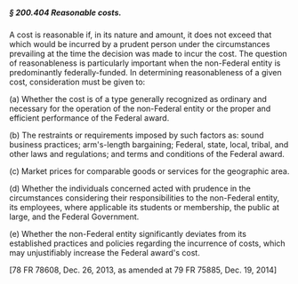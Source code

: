 ##### § 200.404 Reasonable costs. #####

A cost is reasonable if, in its nature and amount, it does not exceed that which would be incurred by a prudent person under the circumstances prevailing at the time the decision was made to incur the cost. The question of reasonableness is particularly important when the non-Federal entity is predominantly federally-funded. In determining reasonableness of a given cost, consideration must be given to:

(a) Whether the cost is of a type generally recognized as ordinary and necessary for the operation of the non-Federal entity or the proper and efficient performance of the Federal award.

(b) The restraints or requirements imposed by such factors as: sound business practices; arm's-length bargaining; Federal, state, local, tribal, and other laws and regulations; and terms and conditions of the Federal award.

(c) Market prices for comparable goods or services for the geographic area.

(d) Whether the individuals concerned acted with prudence in the circumstances considering their responsibilities to the non-Federal entity, its employees, where applicable its students or membership, the public at large, and the Federal Government.

(e) Whether the non-Federal entity significantly deviates from its established practices and policies regarding the incurrence of costs, which may unjustifiably increase the Federal award's cost.

[78 FR 78608, Dec. 26, 2013, as amended at 79 FR 75885, Dec. 19, 2014]